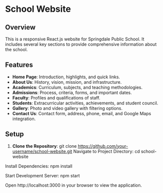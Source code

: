 # School Website

## Overview

This is a responsive React.js website for Springdale Public School. It includes several key sections to provide comprehensive information about the school.

## Features

- **Home Page**: Introduction, highlights, and quick links.
- **About Us**: History, vision, mission, and infrastructure.
- **Academics**: Curriculum, subjects, and teaching methodologies.
- **Admissions**: Process, criteria, forms, and important dates.
- **Faculty**: Profiles and qualifications of staff.
- **Students**: Extracurricular activities, achievements, and student council.
- **Gallery**: Photo and video gallery with filtering options.
- **Contact Us**: Contact form, address, phone, email, and Google Maps integration.

## Setup

1. **Clone the Repository**:
   git clone https://github.com/your-username/school-website.git
Navigate to Project Directory:
cd school-website

Install Dependencies:
npm install

Start Development Server:
npm start

Open http://localhost:3000 in your browser to view the application.

